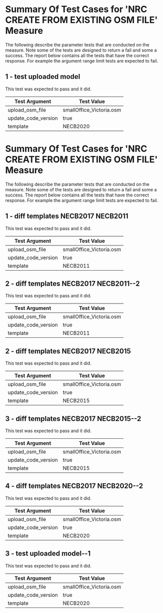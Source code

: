 # Summary Of Test Cases for 'NRC CREATE FROM EXISTING OSM FILE' Measure
 
The following describe the parameter tests that are conducted on the measure. Note some of the 
tests are designed to return a fail and some a success. The report below contains all the tests that 
have the correct response. For example the argument range limit tests are expected to fail. 
 
## 1 - test uploaded model
 
This test was expected to pass and it did.
 
| Test Argument | Test Value |
| ------------- | ---------- |
| upload_osm_file |smallOffice_Victoria.osm |
| update_code_version |true |
| template |NECB2020 |
 
# Summary Of Test Cases for 'NRC CREATE FROM EXISTING OSM FILE' Measure
 
The following describe the parameter tests that are conducted on the measure. Note some of the 
tests are designed to return a fail and some a success. The report below contains all the tests that 
have the correct response. For example the argument range limit tests are expected to fail. 
 
## 1 - diff templates NECB2017 NECB2011
 
This test was expected to pass and it did.
 
| Test Argument | Test Value |
| ------------- | ---------- |
| upload_osm_file |smallOffice_Victoria.osm |
| update_code_version |true |
| template |NECB2011 |
 
## 2 - diff templates NECB2017 NECB2011--2
 
This test was expected to pass and it did.
 
| Test Argument | Test Value |
| ------------- | ---------- |
| upload_osm_file |smallOffice_Victoria.osm |
| update_code_version |true |
| template |NECB2011 |
 
## 2 - diff templates NECB2017 NECB2015
 
This test was expected to pass and it did.
 
| Test Argument | Test Value |
| ------------- | ---------- |
| upload_osm_file |smallOffice_Victoria.osm |
| update_code_version |true |
| template |NECB2015 |
 
## 3 - diff templates NECB2017 NECB2015--2
 
This test was expected to pass and it did.
 
| Test Argument | Test Value |
| ------------- | ---------- |
| upload_osm_file |smallOffice_Victoria.osm |
| update_code_version |true |
| template |NECB2015 |
 
## 4 - diff templates NECB2017 NECB2020--2
 
This test was expected to pass and it did.
 
| Test Argument | Test Value |
| ------------- | ---------- |
| upload_osm_file |smallOffice_Victoria.osm |
| update_code_version |true |
| template |NECB2020 |
 
## 3 - test uploaded model--1
 
This test was expected to pass and it did.
 
| Test Argument | Test Value |
| ------------- | ---------- |
| upload_osm_file |smallOffice_Victoria.osm |
| update_code_version |true |
| template |NECB2020 |
 
